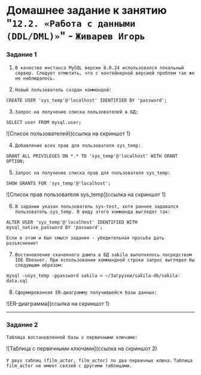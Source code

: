 # Домашнее задание к занятию "`12.2. «Работа с данными (DDL/DML)»`" - `Живарев Игорь`


### Задание 1



1. `В качестве инстанса MySQL версии 8.0.24 использовался локальный сервер. Следует отметить, что с контейнерной версией проблем так же не наблюдалось.`

2. `Новый пользователь создан коммандой:`
```
CREATE USER 'sys_temp'@'localhost' IDENTIFIED BY 'password';
```

3. `Запрос на получение списка пользователей в БД:`
```
SELECT user FROM mysql.user;
```

![Список пользователей](ссылка на скриншот 1)


4. `Добавление всех прав для пользователя sys_temp:`
```
GRANT ALL PRIVILEGES ON *.* TO 'sys_temp'@'localhost' WITH GRANT OPTION;
```

5. `Запрос на получение списка прав для пользователя sys_temp:`
```
SHOW GRANTS FOR 'sys_temp'@'localhost';
```
![Список прав пользователя sys_temp](ссылка на скриншот 1)

6. `В задании указан пользователь sys-test, хотя раннее задавался пользователь sys_temp. В виду этого комманда выглядет так:`
```
ALTER USER 'sys_temp'@'localhost' IDENTIFIED WITH mysql_native_password BY 'password';
```
`Если в этом и был смысл задания - убедительная просьба дать разъяснение!`

7. `Востановление скаченного дампа в БД sakila выполнялось посредством IDE Dbeaver. При еспользовании коммандной строки запрос выглядел бы следующим образом:`
```
mysql -usys_temp -ppassword sakila < ~/Загрузки/sakila-db/sakila-data.sql
```

8. `Сформированная ER-диаграмму получившейся базы данных:`

![ER-диаграмма](ссылка на скриншот 1)


---

### Задание 2

`Таблица востановленной базы с первичными ключами:`

![Таблица с первичными ключами](ссылка на скриншот 2)

`У двух таблиц (film_actor, film_actor) по два первичных ключа.`
`Таблица film_actor не имеет связей с другими таблицами.`

